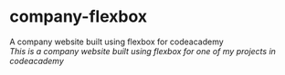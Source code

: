 # company-flexbox
A company website built using flexbox for codeacademy
<br>
*This is a company website built using flexbox for one of my projects in codeacademy*
